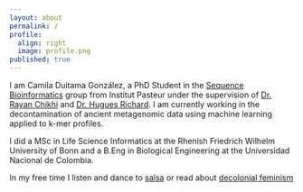 ```yaml
---
layout: about
permalink: /
profile:
  align: right
  image: profile.png
published: true
---
```


I am Camila Duitama González, a PhD Student in the [Sequence Bioinformatics](https://research.pasteur.fr/en/team/sequence-bioinformatics/) group from Institut Pasteur under the supervision of [Dr. Rayan Chikhi]() and [Dr. Hugues Richard](http://www.lgm.upmc.fr/hrichard/). I am currently working in the decontamination of ancient metagenomic data using machine learning applied to k-mer profiles.

I did a MSc in Life Science Informatics at the Rhenish Friedrich Wilhelm University of Bonn and a B.Eng in Biological Engineering at the Universidad Nacional de Colombia.

In my free time I listen and dance to [salsa](http://latinastereo.com) or read about [decolonial feminism](https://masp.org.br/uploads/temp/temp-vqwSWUGgIDVZXgPEXbvU.pdf)
